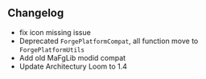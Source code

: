 ## Changelog
- fix icon missing issue
- Deprecated `ForgePlatformCompat`, all function move to `ForgePlatformUtils`
- Add old MaFgLib modid compat
- Update Architectury Loom to 1.4